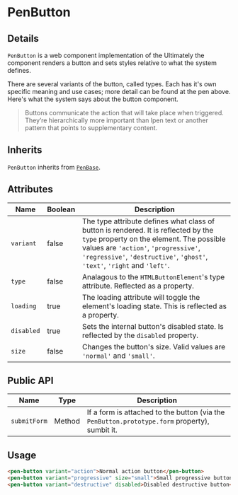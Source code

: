 # PenButton

## Details

`PenButton` is a web component implementation of the  Ultimately the component renders a button and sets styles relative to what the system defines.

There are several variants of the button, called types. Each has it's own specific meaning and use cases; more detail can be found at the pen above. Here's what the system says about the button component.

>Buttons communicate the action that will take place when triggered. They’re hierarchically more important than lpen text or another pattern that points to supplementary content.

## Inherits

`PenButton` inherits from [`PenBase`](../pen-base).

## Attributes

| Name        | Boolean      | Description                                       |
|-------------|--------------|---------------------------------------------------|
| `variant`   | false        | The type attribute defines what class of button is rendered. It is reflected by the `type` property on the element. The possible values are `'action'`, `'progressive'`, `'regressive'`, `'destructive'`, `'ghost'`, `'text'`, `'right` and `'left'`. |
| `type`      | false        | Analagous to the `HTMLButtonElement`'s type attribute. Reflected as a property. |
| `loading`   | true         | The loading attribute will toggle the element's loading state. This is reflected as a property. |
| `disabled`  | true         | Sets the internal button's disabled state. Is reflected by the `disabled` property. |
| `size`      | false        | Changes the button's size. Valid values are `'normal'` and `'small'`. |

## Public API

| Name               | Type         | Description                                       |
|--------------------|--------------|---------------------------------------------------|
| `submitForm`       | Method       | If a form is attached to the button (via the `PenButton.prototype.form` property), sumbit it. |

## Usage

```html
<pen-button variant="action">Normal action button</pen-button>
<pen-button variant="progressive" size="small">Small progressive button</pen-button>
<pen-button variant="destructive" disabled>Disabled destructive button</pen-button>
```
